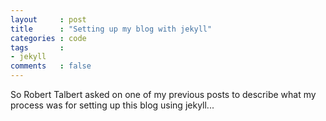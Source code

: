 ```yaml
---
layout     : post
title      : "Setting up my blog with jekyll"
categories : code
tags       :
- jekyll
comments   : false
---
```


So Robert Talbert asked on one of my previous posts to describe what my process was for setting up this blog using jekyll...

